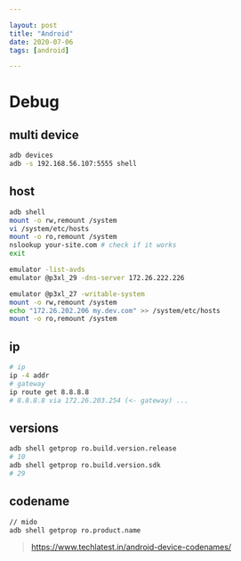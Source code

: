 ```yaml
---

layout: post
title: "Android"
date: 2020-07-06
tags: [android]

---
```


# Debug
## multi device
```bash
adb devices
adb -s 192.168.56.107:5555 shell
```

## host
```bash
adb shell
mount -o rw,remount /system
vi /system/etc/hosts
mount -o ro,remount /system
nslookup your-site.com # check if it works
exit
```

```bash
emulator -list-avds
emulator @p3xl_29 -dns-server 172.26.222.226
```

```bash
emulator @p3xl_27 -writable-system
mount -o rw,remount /system
echo "172.26.202.206 my.dev.com" >> /system/etc/hosts
mount -o ro,remount /system
```

## ip
```bash
# ip
ip -4 addr
# gateway
ip route get 8.8.8.8
# 8.8.8.8 via 172.26.203.254 (<- gateway) ...
```

## versions

``` bash
adb shell getprop ro.build.version.release 
# 10
adb shell getprop ro.build.version.sdk 
# 29
```

## codename
```bash
// mido
adb shell getprop ro.product.name
```

> https://www.techlatest.in/android-device-codenames/